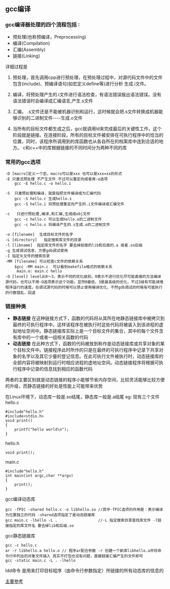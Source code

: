 ## gcc编译
### gcc编译器处理的四个流程包括 ∶

+ 预处理(也称预编译，Preprocessing)
+ 编译(Compilation)
+ 汇编(Assembly)
+ 链接(Linking)

详细过程是

1. 预处理，首先调用cpp进行预处理，在预处理过程中，对源代码文件中的文件包含(include)、预编译语句(如宏定义define等)进行分析 生成.i文件。

2. 编译，将预处理产生的.i文件进行语法检查，有语法错误报出语法错误。没有语法错误时会编译成汇编语言,产生.s文件
3. 汇编， .s文件还是不能被机器识别和运行，这时候就会把.s文件转换成机器能够识别的二进制文件----生成.o文件
4.  当所有的目标文件都生成之后，gcc就调用ld来完成最后的关键性工作，这个阶段就是链接。在连接阶段，所有的目标文件被安排在可执行程序中的恰当的位置，同时，该程序所调用到的库函数也从各自所在的档案库中连到合适的地方。
c和c++中的库根据链接的不同时间分为两种不同的库

### 常用的gcc选项
```
-D [macro]定义一个宏，macro可以是xxx 也可以是xxx=xx的形式
-E 只激活预处理 不产生文件 不过可以重定向或者用-o选项
	gcc -E hello.c -o hello.i

-S  只激预处理和编译，就是指把文件编译成为汇编代码 
	gcc -S hello.c 生成hello.s
	gcc -S hello.i 将预处理重定向产生的.i文件编译成汇编文件 

-c   只进行预处理,编译,和汇编,生成成obj文件
	gcc -c hello.c 可以生成hello.o的二进制文件
	gcc -c hello.s 将编译产生的.s生成.o的二进制文件

-o [filename]  生成目标文件的名字
-L [directory]   指定搜索库文件的目录
-l [libname]  指定库文件的名字 要去掉前面的lib和后面的.a 或者.so后缀
-g 生成调试信息，方便gdb调试使用
-I 指定头文件的搜索目录
-MM [filename] 可以检查c文件的依赖关系
	$gcc -MM main.c  可以看到makefile格式的依赖关系
	 main.o: main.c hello
-O [level] level从0～3，表示不同的优化级别，0表示不进行优化尽可能直接的方法编译源代码，也可以不用-O选项表示这个功能。显然0最低，3是最高级的优化，不过3级有可能减慢程序运行的速度。在调试源代码的时候可以禁止使用编译优化，不然gdb调试的时候有可能执行的行数错乱，回退
```
### 链接种类

+ **静态链接** 在这种链接方式下，函数的代码将从其所在地静态链接库中被拷贝到最终的可执行程序中。这样该程序在被执行时这些代码将被装入到该进程的虚拟地址空间中。静态链接库实际上是一个目标文件的集合，其中的每个文件含有库中的一个或者一组相关函数的代码
+ **动态链接** 在此种方式下，函数的代码被放到称作是动态链接库或共享对象的某个目标文件中。链接程序此时所作的只是在最终的可执行程序中记录下共享对象的名字以及其它少量的登记信息。在此可执行文件被执行时，动态链接库的全部内容将被映射到运行时相应进程的虚地址空间。动态链接程序将根据可执行程序中记录的信息找到相应的函数代码

两者的主要区别就是动态链接的程序小能够节省内存空间，比较灵活能够比较方便的升级，而静态链接的好处是性能上可能带来优势

在Linux环境下，动态库一般是.so结尾，静态库一般是.a结尾
eg:
现有三个文件
hello.c

	#include"hello.h"
	#include<stdio.h>
	void print()
	{
		printf("hello world\n");
	}

hello.h

	void print();

main.c

	#include"hello.h"
	int main(int argc,char **argv)
	{
		print();
	}

gcc编译动态库

	gcc -fPIC -shared hello.c -o libhello.so //其中-fPIC选项的作用是：表示编译为位置独立的代码 -shared选项指定了是动态链接库
	gcc main.c -lhello -L .                  //-L 指定搜索目录查找库文件 -l链接指定的库文件名 要去掉lib和后缀.so

gcc静态链接库

	gcc -c hello.c
	ar -r libhello.a hello.o // 程序ar配合参数 -r 创建一个新库libhello.a并将命令行中列出的对象文件插入 其实不打包也没有问题，直接链接汇编产生的文件即可
	gcc -static main.c -L . -lhello


ldd命令 是用来打印目标程序（由命令行参数指定）所链接的所有动态库的信息的

[主要参考](http://www.2cto.com/kf/201610/559123.html) 

	
	